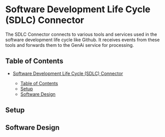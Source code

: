 # Software Development Life Cycle (SDLC) Connector

The SDLC Connector connects to various tools and services used in the software development life cycle like Github. It receives events from these tools and forwards them to the GenAi service for processing.

## Table of Contents

- [Software Development Life Cycle (SDLC) Connector](#software-development-life-cycle-sdlc-connector)

  - [Table of Contents](#table-of-contents)
  - [Setup](#setup)
  - [Software Design](#software-design)

## Setup

## Software Design
